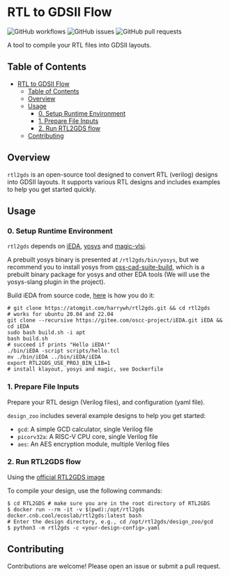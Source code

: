 # RTL to GDSII Flow

<div align="left">

![GitHub workflows](https://img.shields.io/github/actions/workflow/status/0xharry/RTL2GDS/test.yml)
![GitHub issues](https://img.shields.io/github/issues/0xharry/RTL2GDS)
![GitHub pull requests](https://img.shields.io/github/issues-pr/0xharry/RTL2GDS)

</div>

A tool to compile your RTL files into GDSII layouts.

## Table of Contents

- [RTL to GDSII Flow](#rtl-to-gdsii-flow)
  - [Table of Contents](#table-of-contents)
  - [Overview](#overview)
  - [Usage](#usage)
    - [0. Setup Runtime Environment](#0-setup-runtime-environment)
    - [1. Prepare File Inputs](#1-prepare-file-inputs)
    - [2. Run RTL2GDS flow](#2-run-rtl2gds-flow)
  - [Contributing](#contributing)

## Overview

`rtl2gds` is an open-source tool designed to convert RTL (verilog) designs into GDSII layouts. It supports various RTL designs and includes examples to help you get started quickly.

## Usage

### 0. Setup Runtime Environment

`rtl2gds` depends on [iEDA](https://gitee.com/oscc-project/iEDA), [yosys](https://github.com/YosysHQ/yosys) and [magic-vlsi](http://opencircuitdesign.com/magic/).

A prebuilt yosys binary is presented at `/rtl2gds/bin/yosys`, but we recommend you to install yosys from [oss-cad-suite-build](https://github.com/YosysHQ/oss-cad-suite-build/releases/),
which is a prebuilt binary package for yosys and other EDA tools (We will use the yosys-slang plugin in the project).

Build iEDA from source code, [here](https://gitee.com/oscc-project/iEDA/blob/master/README.md#method-2--install-dependencies-and-compile) is how you do it:

```shell
# git clone https://atomgit.com/harrywh/rtl2gds.git && cd rtl2gds
# works for ubuntu 20.04 and 22.04
git clone --recursive https://gitee.com/oscc-project/iEDA.git iEDA && cd iEDA
sudo bash build.sh -i apt
bash build.sh
# succeed if prints "Hello iEDA!"
./bin/iEDA -script scripts/hello.tcl
mv ./bin/iEDA ../bin/iEDA/iEDA
export RTL2GDS_USE_PROJ_BIN_LIB=1
# install klayout, yosys and magic, see Dockerfile
```

### 1. Prepare File Inputs

Prepare your RTL design (Verilog files), and configuration (yaml file).

`design_zoo` includes several example designs to help you get started:

- `gcd`: A simple GCD calculator, single Verilog file
- `picorv32a`: A RISC-V CPU core, single Verilog file
- `aes`: An AES encryption module, multiple Verilog files

### 2. Run RTL2GDS flow

Using the [official RTL2GDS image](docker.cnb.cool/ecoslab/rtl2gds)

To compile your design, use the following commands:

```shell
$ cd RTL2GDS # make sure you are in the root directory of RTL2GDS
$ docker run --rm -it -v $(pwd):/opt/rtl2gds docker.cnb.cool/ecoslab/rtl2gds:latest bash
# Enter the design directory, e.g., cd /opt/rtl2gds/design_zoo/gcd
$ python3 -m rtl2gds -c <your-design-config>.yaml
```

## Contributing

Contributions are welcome! Please open an issue or submit a pull request.
